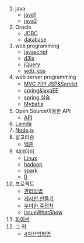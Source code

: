 1. java
   - [java1](https://github.com/heesu40/STUDY/blob/master/Study/Day%201-8.md)
   - [java2](https://github.com/heesu40/STUDY/blob/master/Study/DAY%209-10.md)
2. Oracle
   - [JDBC](https://github.com/heesu40/STUDY/blob/master/Study/JDBC.md#jdbc)
   - [database](https://github.com/heesu40/STUDY/blob/master/Study/database.md)
3. web programming
   - [javascript](https://github.com/heesu40/STUDY/blob/master/Study/javascript.md)
   - [d3js](https://github.com/heesu40/STUDY/blob/master/Study/d3js.md) 
   - [jQuery](https://github.com/heesu40/STUDY/blob/master/Study/JQuery.md)
   - [web, css](https://github.com/heesu40/STUDY/blob/master/Study/web.md)
4. web server programming
   - [MVC 기반 JSP&Servlet](https://github.com/heesu40/STUDY/blob/master/Study/JSP%EC%99%80%20%EC%84%9C%EB%B8%94%EB%A6%BF(survlet).md)
   - [spring&javaEE](https://github.com/heesu40/STUDY/blob/master/Study/%EC%8A%A4%ED%94%84%EB%A7%81MVC.md)
   - [spring 실습](https://github.com/heesu40/STUDY/blob/master/Study/%EC%8A%A4%ED%94%84%EB%A7%81%20%20%EC%8B%A4%EC%8A%B5.md)
   - [Mybatis](https://github.com/heesu40/STUDY/blob/master/Study/Mybatis.md)
5. Open Source이용한 API
   - [API](https://github.com/heesu40/STUDY/blob/master/Study/%EC%B9%B4%EC%B9%B4%EC%98%A4API%20%EC%9D%B4%EC%9A%A9.md)
6. [Lamda](https://github.com/heesu40/STUDY/blob/master/Study/Lambda.md)
7. [Node.js](https://github.com/heesu40/STUDY/blob/master/Study/Node.js.md)
8. 알고리즘
   - [백준](https://github.com/heesu40/STUDY/blob/master/Study/%EB%B0%B1%EC%A4%80.md)
9. 빅데이터
   - [Linux](https://github.com/heesu40/STUDY/blob/master/Study/Linux.md)
   - [hadoop](https://github.com/heesu40/STUDY/blob/master/Study/hadoop.md)
   - [spark](https://github.com/heesu40/STUDY/blob/master/Study/%EC%8A%A4%ED%8C%8C%ED%81%AC.md)
   - [R](https://github.com/heesu40/STUDY/blob/master/Study/R.md)
10. 프로젝트  
    - [관리방법](https://github.com/heesu40/STUDY/blob/master/Study/%ED%94%84%EB%A1%9C%EC%A0%9D%ED%8A%B8%20%EA%B4%80%EB%A6%AC%20%EB%B0%A9%EB%B2%95.md)
    - [게시판 만들기](https://github.com/heesu40/STUDY/blob/master/Study/%EC%8B%A4%EC%A0%84%ED%94%84%EB%A1%9C%EC%A0%9D%ED%8A%B8(%EA%B2%8C%EC%8B%9C%ED%8C%90%EB%A7%8C%EB%93%A4%EA%B8%B0).md)
    - [우아한 주정차](https://github.com/heesu40/Complete)
    - [issueWhatShow](https://github.com/heesu40/issuewhatshow)
11. [파이썬]() 
12. 그 외
    - [4차산업혁명](https://github.com/heesu40/STUDY/blob/master/Study/The%20Fourth%20Industrial%20Revolution.md)


